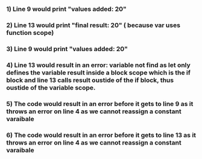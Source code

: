 ### 1) Line 9 would print "values added: 20"
### 2) Line 13 would print "final result: 20" ( because var uses function scope)
### 3) Line 9 would print "values added: 20"
### 4) Line 13 would result in an error: variable not find as let only defines the variable result inside a block scope which is the if block and line 13 calls result oustide of the if block, thus oustide of the variable scope. 
### 5) The code would result in an error before it gets to line 9 as it throws an error on line 4 as we cannot reassign a constant varaibale 
### 6) The code would result in an error before it gets to line 13 as it throws an error on line 4 as we cannot reassign a constant varaibale 
